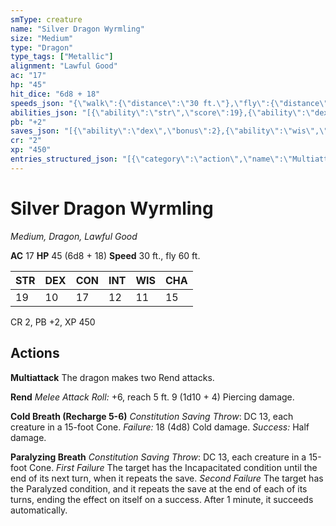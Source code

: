 ```yaml
---
smType: creature
name: "Silver Dragon Wyrmling"
size: "Medium"
type: "Dragon"
type_tags: ["Metallic"]
alignment: "Lawful Good"
ac: "17"
hp: "45"
hit_dice: "6d8 + 18"
speeds_json: "{\"walk\":{\"distance\":\"30 ft.\"},\"fly\":{\"distance\":\"60 ft.\"}}"
abilities_json: "[{\"ability\":\"str\",\"score\":19},{\"ability\":\"dex\",\"score\":10},{\"ability\":\"con\",\"score\":17},{\"ability\":\"int\",\"score\":12},{\"ability\":\"wis\",\"score\":11},{\"ability\":\"cha\",\"score\":15}]"
pb: "+2"
saves_json: "[{\"ability\":\"dex\",\"bonus\":2},{\"ability\":\"wis\",\"bonus\":2}]"
cr: "2"
xp: "450"
entries_structured_json: "[{\"category\":\"action\",\"name\":\"Multiattack\",\"text\":\"The dragon makes two Rend attacks.\"},{\"category\":\"action\",\"name\":\"Rend\",\"text\":\"*Melee Attack Roll:* +6, reach 5 ft. 9 (1d10 + 4) Piercing damage.\"},{\"category\":\"action\",\"name\":\"Cold Breath (Recharge 5-6)\",\"text\":\"*Constitution Saving Throw*: DC 13, each creature in a 15-foot Cone. *Failure:*  18 (4d8) Cold damage. *Success:*  Half damage.\"},{\"category\":\"action\",\"name\":\"Paralyzing Breath\",\"text\":\"*Constitution Saving Throw*: DC 13, each creature in a 15-foot Cone. *First Failure* The target has the Incapacitated condition until the end of its next turn, when it repeats the save. *Second Failure* The target has the Paralyzed condition, and it repeats the save at the end of each of its turns, ending the effect on itself on a success. After 1 minute, it succeeds automatically.\"}]"
---
```


# Silver Dragon Wyrmling
*Medium, Dragon, Lawful Good*

**AC** 17
**HP** 45 (6d8 + 18)
**Speed** 30 ft., fly 60 ft.

| STR | DEX | CON | INT | WIS | CHA |
| --- | --- | --- | --- | --- | --- |
| 19 | 10 | 17 | 12 | 11 | 15 |

CR 2, PB +2, XP 450

## Actions

**Multiattack**
The dragon makes two Rend attacks.

**Rend**
*Melee Attack Roll:* +6, reach 5 ft. 9 (1d10 + 4) Piercing damage.

**Cold Breath (Recharge 5-6)**
*Constitution Saving Throw*: DC 13, each creature in a 15-foot Cone. *Failure:*  18 (4d8) Cold damage. *Success:*  Half damage.

**Paralyzing Breath**
*Constitution Saving Throw*: DC 13, each creature in a 15-foot Cone. *First Failure* The target has the Incapacitated condition until the end of its next turn, when it repeats the save. *Second Failure* The target has the Paralyzed condition, and it repeats the save at the end of each of its turns, ending the effect on itself on a success. After 1 minute, it succeeds automatically.
